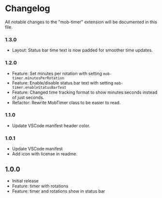 # Changelog
All notable changes to the "mob-timer" extension will be documented in this file.

### 1.3.0

- Layout: Status bar time text is now padded for smoother time updates.


### 1.2.0

- Feature: Set minutes per rotation with setting `mob-timer.minutesPerRotation`
- Feature: Enable/disable status bar text with setting `mob-timer.enableStatusBarText`
- Feature: Changed time tracking format to show minutes:seconds instead of just seconds.
- Refactor: Rewrite MobTimer class to be easier to read.

### 1.1.0

- Update VSCode manifest header color.

### 1.0.1

- Update VSCode manifest
- Add icon with license in readme.

## 1.0.0
- Initial release
- Feature: timer with rotations
- Feature: timer and rotations show in status bar